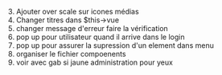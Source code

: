 
3. Ajouter over scale sur icones médias
5. Changer titres dans $this->vue
6. changer message d'erreur faire la vérification
7. pop up pour utilisateur quand il arrive dans le login
8. pop up pour assurer la supression d'un element dans menu
9. organiser le fichier compoenents
10. voir avec gab si jaune administration pour yeux

<!-- Last insert pdo pour récupérer l'id du dernier id -->